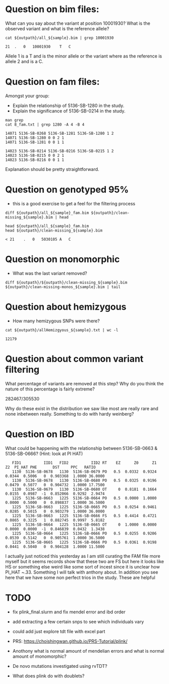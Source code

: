 

# Question on bim files:

What can you say about the variant at position 10001930? What is the observed variant and what is the reference allele?


```
cat ${outpath}/all_${sample}.bim | grep 10001930
```

```
21	.	0	10001930	T	C
```

Allele 1 is a T and is the minor allele or the variant where as the reference is allele 2 and is a C. 





# Question on fam files:

Amongst your group:
- Explain the relationship of 5136-SB-1280 in the study.
- Explain the significance of 5136-SB-0214 in the study.

```
man grep
cat 8_fam.txt | grep 1280 -A 4 -B 4
```


```
14071 5136-SB-0268 5136-SB-1281 5136-SB-1280 1 2
14071 5136-SB-1280 0 0 2 1
14071 5136-SB-1281 0 0 1 1
```

```
14023 5136-SB-0214 5136-SB-0216 5136-SB-0215 1 2
14023 5136-SB-0215 0 0 2 1
14023 5136-SB-0216 0 0 1 1
```

Explanation should be pretty straightforward.





# Question on genotyped 95%
- this is a good exercise to get a feel for the filtering process


```
diff ${outpath}/all_${sample}_fam.bim ${outpath}/clean-missing_${sample}.bim | head
```


```
head ${outpath}/all_${sample}_fam.bim
head ${outpath}/clean-missing_${sample}.bim
```


```
< 21	.	0	5030105	A	C
```



# Question on monomorphic
- What was the last variant removed?

```
diff ${outpath}/${outpath}/clean-missing_${sample}.bim ${outpath}/clean-missing-monos_${sample}.bim | tail
```


# Question about hemizygous

- How many hemizygous SNPs were there?


```
cat ${outpath}/allHemizgyous_${sample}.txt | wc -l
```

```
12179
```



# Question about common variant filtering

What percentage of variants are removed at this step? Why do you think the nature of this percentage is fairly extreme?

282467/305530

Why do these exist in the distribution we saw like most are really rare and none inbetween really. Something to do with hardy weinberg?


# Question on IBD 

What could be happening with the relationship between 5136-SB-0663 & 5136-SB-0666? (Hint: look at PI HAT)

```
   FID1          IID1   FID2          IID2 RT    EZ      Z0      Z1      Z2  PI_HAT PHE       DST     PPC   RATIO
   1130  5136-SB-0678   1130  5136-SB-0679 PO   0.5  0.0332  0.9324  0.0344  0.5006   0  0.903368  1.0000 36.0000
   1130  5136-SB-0678   1130  5136-SB-0680 PO   0.5  0.0325  0.9196  0.0479  0.5077   0  0.904732  1.0000 17.7500
   1130  5136-SB-0679   1130  5136-SB-0680 OT     0  0.8181  0.1664  0.0155  0.0987  -1  0.852066  0.9292  2.9474
   1225  5136-SB-0663   1225  5136-SB-0664 PO   0.5  0.0000  1.0000  0.0000  0.5000   0  0.898837  1.0000 36.5000
   1225  5136-SB-0663   1225  5136-SB-0665 PO   0.5  0.0254  0.9461  0.0285  0.5015   0  0.903279  1.0000 36.0000
   1225  5136-SB-0663   1225  5136-SB-0666 FS   0.5  0.4414  0.4721  0.0865  0.3225   1  0.882745  0.9997  5.8182
   1225  5136-SB-0664   1225  5136-SB-0665 OT     0  1.0000  0.0000  0.0000  0.0000  -1  0.846839  0.0432  1.3438
   1225  5136-SB-0664   1225  5136-SB-0666 PO   0.5  0.0255  0.9206  0.0539  0.5142   0  0.905761  1.0000 36.5000
   1225  5136-SB-0665   1225  5136-SB-0666 PO   0.5  0.0361  0.9198  0.0441  0.5040   0  0.904128  1.0000 11.5000
```

I actually just noticed this yesterday as I am still curating the FAM file more myself but it seems records show that these two
are FS but here it looks like HS or something else weird like some sort of incest since it is unclear how PI_HAT ~.33. Something I will 
talk with anthony about. In addition you see here that we have some non perfect trios in the study. These are helpful









# TODO 
- fix plink_final.slurm and fix mendel error and ibd order
- add extracting a few certain snps to see which individuals vary
- could add just explore tdt file with excel part
- PRS: https://choishingwan.github.io/PRS-Tutorial/plink/

- Anothony what is normal amount of mendelian errors and what is normal amount of monomorphic?
- De novo mutations investigated using rvTDT?
- What does plink do with doublets?


